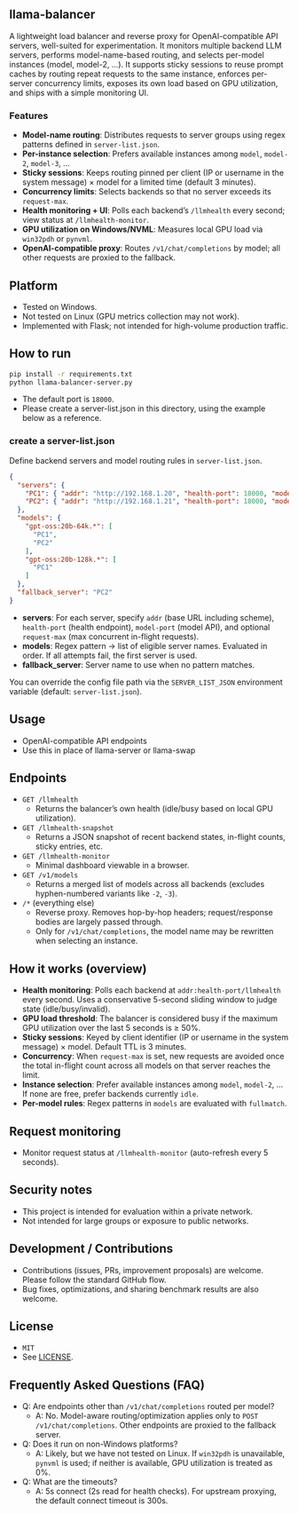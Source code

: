 ## llama-balancer

A lightweight load balancer and reverse proxy for OpenAI-compatible API servers, well-suited for experimentation. It monitors multiple backend LLM servers, performs model-name-based routing, and selects per-model instances (model, model-2, ...). It supports sticky sessions to reuse prompt caches by routing repeat requests to the same instance, enforces per-server concurrency limits, exposes its own load based on GPU utilization, and ships with a simple monitoring UI.

### Features
- **Model-name routing**: Distributes requests to server groups using regex patterns defined in `server-list.json`.
- **Per-instance selection**: Prefers available instances among `model`, `model-2`, `model-3`, ...
- **Sticky sessions**: Keeps routing pinned per client (IP or username in the system message) × model for a limited time (default 3 minutes).
- **Concurrency limits**: Selects backends so that no server exceeds its `request-max`.
- **Health monitoring + UI**: Polls each backend’s `/llmhealth` every second; view status at `/llmhealth-monitor`.
- **GPU utilization on Windows/NVML**: Measures local GPU load via `win32pdh` or `pynvml`.
- **OpenAI-compatible proxy**: Routes `/v1/chat/completions` by model; all other requests are proxied to the fallback.

## Platform
- Tested on Windows.
- Not tested on Linux (GPU metrics collection may not work).
- Implemented with Flask; not intended for high-volume production traffic.

## How to run

```bash
pip install -r requirements.txt
python llama-balancer-server.py
```

- The default port is `18000`.
- Please create a server-list.json in this directory, using the example below as a reference.

### create a server-list.json

Define backend servers and model routing rules in `server-list.json`.

```json
{
  "servers": {
    "PC1": { "addr": "http://192.168.1.20", "health-port": 18000, "model-port": 8081, "request-max": 1 },
    "PC2": { "addr": "http://192.168.1.21", "health-port": 18000, "model-port": 8081 }
  },
  "models": {
    "gpt-oss:20b-64k.*": [
      "PC1",
      "PC2"
    ],
    "gpt-oss:20b-128k.*": [
      "PC1"
    ]
  },
  "fallback_server": "PC2"
}
```

- **servers**: For each server, specify `addr` (base URL including scheme), `health-port` (health endpoint), `model-port` (model API), and optional `request-max` (max concurrent in-flight requests).
- **models**: Regex pattern → list of eligible server names. Evaluated in order. If all attempts fail, the first server is used.
- **fallback_server**: Server name to use when no pattern matches.

You can override the config file path via the `SERVER_LIST_JSON` environment variable (default: `server-list.json`).

## Usage

- OpenAI-compatible API endpoints
- Use this in place of llama-server or llama-swap

## Endpoints

- `GET /llmhealth`
  - Returns the balancer’s own health (idle/busy based on local GPU utilization).
- `GET /llmhealth-snapshot`
  - Returns a JSON snapshot of recent backend states, in-flight counts, sticky entries, etc.
- `GET /llmhealth-monitor`
  - Minimal dashboard viewable in a browser.
- `GET /v1/models`
  - Returns a merged list of models across all backends (excludes hyphen-numbered variants like `-2`, `-3`).
- `/*` (everything else)
  - Reverse proxy. Removes hop-by-hop headers; request/response bodies are largely passed through.
  - Only for `/v1/chat/completions`, the model name may be rewritten when selecting an instance.

## How it works (overview)

- **Health monitoring**: Polls each backend at `addr:health-port/llmhealth` every second. Uses a conservative 5-second sliding window to judge state (idle/busy/invalid).
- **GPU load threshold**: The balancer is considered busy if the maximum GPU utilization over the last 5 seconds is ≥ 50%.
- **Sticky sessions**: Keyed by client identifier (IP or username in the system message) × model. Default TTL is 3 minutes.
- **Concurrency**: When `request-max` is set, new requests are avoided once the total in-flight count across all models on that server reaches the limit.
- **Instance selection**: Prefer available instances among `model`, `model-2`, ... If none are free, prefer backends currently `idle`.
- **Per-model rules**: Regex patterns in `models` are evaluated with `fullmatch`.

## Request monitoring

- Monitor request status at `/llmhealth-monitor` (auto-refresh every 5 seconds).

## Security notes

- This project is intended for evaluation within a private network.
- Not intended for large groups or exposure to public networks.

## Development / Contributions

- Contributions (issues, PRs, improvement proposals) are welcome. Please follow the standard GitHub flow.
- Bug fixes, optimizations, and sharing benchmark results are also welcome.

## License

- `MIT`
- See [LICENSE](LICENSE).

## Frequently Asked Questions (FAQ)

- Q: Are endpoints other than `/v1/chat/completions` routed per model?
  - A: No. Model-aware routing/optimization applies only to `POST /v1/chat/completions`. Other endpoints are proxied to the fallback server.
- Q: Does it run on non-Windows platforms?
  - A: Likely, but we have not tested on Linux. If `win32pdh` is unavailable, `pynvml` is used; if neither is available, GPU utilization is treated as 0%.
- Q: What are the timeouts?
  - A: 5s connect (2s read for health checks). For upstream proxying, the default connect timeout is 300s.


